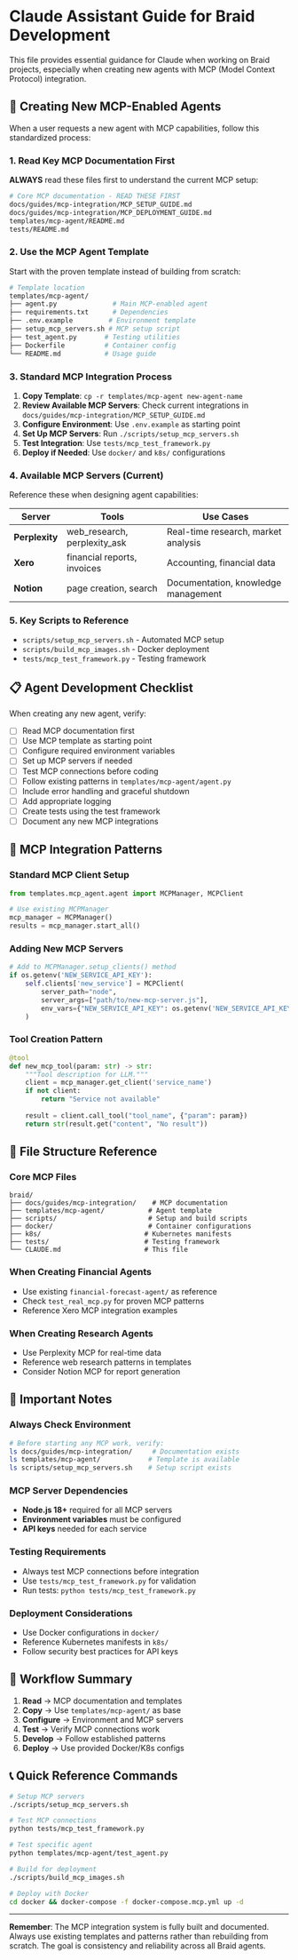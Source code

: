 # Claude Assistant Guide for Braid Development

This file provides essential guidance for Claude when working on Braid projects, especially when creating new agents with MCP (Model Context Protocol) integration.

## 🚀 Creating New MCP-Enabled Agents

When a user requests a new agent with MCP capabilities, follow this standardized process:

### 1. Read Key MCP Documentation First

**ALWAYS** read these files first to understand the current MCP setup:

```bash
# Core MCP documentation - READ THESE FIRST
docs/guides/mcp-integration/MCP_SETUP_GUIDE.md
docs/guides/mcp-integration/MCP_DEPLOYMENT_GUIDE.md
templates/mcp-agent/README.md
tests/README.md
```

### 2. Use the MCP Agent Template

Start with the proven template instead of building from scratch:

```bash
# Template location
templates/mcp-agent/
├── agent.py              # Main MCP-enabled agent
├── requirements.txt      # Dependencies  
├── .env.example         # Environment template
├── setup_mcp_servers.sh # MCP setup script
├── test_agent.py       # Testing utilities
├── Dockerfile          # Container config
└── README.md           # Usage guide
```

### 3. Standard MCP Integration Process

1. **Copy Template**: `cp -r templates/mcp-agent new-agent-name`
2. **Review Available MCP Servers**: Check current integrations in `docs/guides/mcp-integration/MCP_SETUP_GUIDE.md`
3. **Configure Environment**: Use `.env.example` as starting point
4. **Set Up MCP Servers**: Run `./scripts/setup_mcp_servers.sh` 
5. **Test Integration**: Use `tests/mcp_test_framework.py`
6. **Deploy if Needed**: Use `docker/` and `k8s/` configurations

### 4. Available MCP Servers (Current)

Reference these when designing agent capabilities:

| Server | Tools | Use Cases |
|--------|-------|-----------|
| **Perplexity** | web_research, perplexity_ask | Real-time research, market analysis |
| **Xero** | financial reports, invoices | Accounting, financial data |
| **Notion** | page creation, search | Documentation, knowledge management |

### 5. Key Scripts to Reference

- `scripts/setup_mcp_servers.sh` - Automated MCP setup
- `scripts/build_mcp_images.sh` - Docker deployment
- `tests/mcp_test_framework.py` - Testing framework

## 📋 Agent Development Checklist

When creating any new agent, verify:

- [ ] Read MCP documentation first
- [ ] Use MCP template as starting point  
- [ ] Configure required environment variables
- [ ] Set up MCP servers if needed
- [ ] Test MCP connections before coding
- [ ] Follow existing patterns in `templates/mcp-agent/agent.py`
- [ ] Include error handling and graceful shutdown
- [ ] Add appropriate logging
- [ ] Create tests using the test framework
- [ ] Document any new MCP integrations

## 🔧 MCP Integration Patterns

### Standard MCP Client Setup
```python
from templates.mcp_agent.agent import MCPManager, MCPClient

# Use existing MCPManager
mcp_manager = MCPManager()
results = mcp_manager.start_all()
```

### Adding New MCP Servers
```python
# Add to MCPManager.setup_clients() method
if os.getenv('NEW_SERVICE_API_KEY'):
    self.clients['new_service'] = MCPClient(
        server_path="node",
        server_args=["path/to/new-mcp-server.js"],
        env_vars={"NEW_SERVICE_API_KEY": os.getenv('NEW_SERVICE_API_KEY')}
    )
```

### Tool Creation Pattern
```python
@tool
def new_mcp_tool(param: str) -> str:
    """Tool description for LLM."""
    client = mcp_manager.get_client('service_name')
    if not client:
        return "Service not available"
    
    result = client.call_tool("tool_name", {"param": param})
    return str(result.get("content", "No result"))
```

## 📁 File Structure Reference

### Core MCP Files
```
braid/
├── docs/guides/mcp-integration/    # MCP documentation
├── templates/mcp-agent/           # Agent template
├── scripts/                       # Setup and build scripts  
├── docker/                        # Container configurations
├── k8s/                          # Kubernetes manifests
├── tests/                        # Testing framework
└── CLAUDE.md                     # This file
```

### When Creating Financial Agents
- Use existing `financial-forecast-agent/` as reference
- Check `test_real_mcp.py` for proven MCP patterns
- Reference Xero MCP integration examples

### When Creating Research Agents  
- Use Perplexity MCP for real-time data
- Reference web research patterns in templates
- Consider Notion MCP for report generation

## 🚨 Important Notes

### Always Check Environment
```bash
# Before starting any MCP work, verify:
ls docs/guides/mcp-integration/     # Documentation exists
ls templates/mcp-agent/            # Template is available  
ls scripts/setup_mcp_servers.sh    # Setup script exists
```

### MCP Server Dependencies
- **Node.js 18+** required for all MCP servers
- **Environment variables** must be configured
- **API keys** needed for each service

### Testing Requirements
- Always test MCP connections before integration
- Use `tests/mcp_test_framework.py` for validation
- Run tests: `python tests/mcp_test_framework.py`

### Deployment Considerations
- Use Docker configurations in `docker/`
- Reference Kubernetes manifests in `k8s/`
- Follow security best practices for API keys

## 🔄 Workflow Summary

1. **Read** → MCP documentation and templates
2. **Copy** → Use `templates/mcp-agent/` as base
3. **Configure** → Environment and MCP servers  
4. **Test** → Verify MCP connections work
5. **Develop** → Follow established patterns
6. **Deploy** → Use provided Docker/K8s configs

## 📞 Quick Reference Commands

```bash
# Setup MCP servers
./scripts/setup_mcp_servers.sh

# Test MCP connections  
python tests/mcp_test_framework.py

# Test specific agent
python templates/mcp-agent/test_agent.py

# Build for deployment
./scripts/build_mcp_images.sh

# Deploy with Docker
cd docker && docker-compose -f docker-compose.mcp.yml up -d
```

---

**Remember**: The MCP integration system is fully built and documented. Always use existing templates and patterns rather than rebuilding from scratch. The goal is consistency and reliability across all Braid agents.